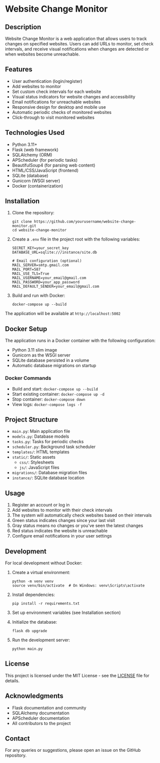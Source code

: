 # Website Change Monitor

## Description

Website Change Monitor is a web application that allows users to track changes on specified websites. Users can add URLs to monitor, set check intervals, and receive visual notifications when changes are detected or when websites become unreachable.

## Features

- User authentication (login/register)
- Add websites to monitor
- Set custom check intervals for each website
- Visual status indicators for website changes and accessibility
- Email notifications for unreachable websites
- Responsive design for desktop and mobile use
- Automatic periodic checks of monitored websites
- Click-through to visit monitored websites

## Technologies Used

- Python 3.11+
- Flask (web framework)
- SQLAlchemy (ORM)
- APScheduler (for periodic tasks)
- BeautifulSoup4 (for parsing web content)
- HTML/CSS/JavaScript (frontend)
- SQLite (database)
- Gunicorn (WSGI server)
- Docker (containerization)

## Installation

1. Clone the repository:
   ```
   git clone https://github.com/yourusername/website-change-monitor.git
   cd website-change-monitor
   ```

2. Create a `.env` file in the project root with the following variables:
   ```
   SECRET_KEY=your_secret_key
   DATABASE_URL=sqlite:///instance/site.db
   
   # Email configuration (optional)
   MAIL_SERVER=smtp.gmail.com
   MAIL_PORT=587
   MAIL_USE_TLS=True
   MAIL_USERNAME=your_email@gmail.com
   MAIL_PASSWORD=your_app_password
   MAIL_DEFAULT_SENDER=your_email@gmail.com
   ```

3. Build and run with Docker:
   ```
   docker-compose up --build
   ```

The application will be available at `http://localhost:5002`

## Docker Setup

The application runs in a Docker container with the following configuration:

- Python 3.11 slim image
- Gunicorn as the WSGI server
- SQLite database persisted in a volume
- Automatic database migrations on startup

### Docker Commands

- Build and start: `docker-compose up --build`
- Start existing container: `docker-compose up -d`
- Stop container: `docker-compose down`
- View logs: `docker-compose logs -f`

## Project Structure

- `main.py`: Main application file
- `models.py`: Database models
- `tasks.py`: Tasks for periodic checks
- `scheduler.py`: Background task scheduler
- `templates/`: HTML templates
- `static/`: Static assets
  - `css/`: Stylesheets
  - `js/`: JavaScript files
- `migrations/`: Database migration files
- `instance/`: SQLite database location

## Usage

1. Register an account or log in
2. Add websites to monitor with their check intervals
3. The system will automatically check websites based on their intervals
4. Green status indicates changes since your last visit
5. Gray status means no changes or you've seen the latest changes
6. Red status indicates the website is unreachable
7. Configure email notifications in your user settings

## Development

For local development without Docker:

1. Create a virtual environment:
   ```
   python -m venv venv
   source venv/bin/activate  # On Windows: venv\Scripts\activate
   ```

2. Install dependencies:
   ```
   pip install -r requirements.txt
   ```

3. Set up environment variables (see Installation section)

4. Initialize the database:
   ```
   flask db upgrade
   ```

5. Run the development server:
   ```
   python main.py
   ```

## License

This project is licensed under the MIT License - see the [LICENSE](LICENSE) file for details.

## Acknowledgments

- Flask documentation and community
- SQLAlchemy documentation
- APScheduler documentation
- All contributors to the project

## Contact

For any queries or suggestions, please open an issue on the GitHub repository.